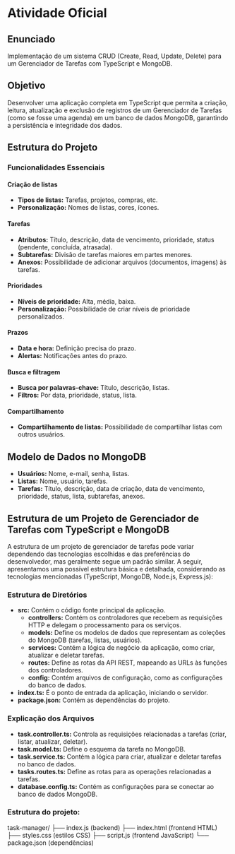 # Atividade Oficial

## Enunciado
Implementação de um sistema CRUD (Create, Read, Update, Delete) para um Gerenciador de Tarefas com TypeScript e MongoDB.

## Objetivo
Desenvolver uma aplicação completa em TypeScript que permita a criação, leitura, atualização e exclusão de registros de um Gerenciador de Tarefas (como se fosse uma agenda) em um banco de dados MongoDB, garantindo a persistência e integridade dos dados.

## Estrutura do Projeto

### Funcionalidades Essenciais

#### Criação de listas
- **Tipos de listas:** Tarefas, projetos, compras, etc.
- **Personalização:** Nomes de listas, cores, ícones.

#### Tarefas
- **Atributos:** Título, descrição, data de vencimento, prioridade, status (pendente, concluída, atrasada).
- **Subtarefas:** Divisão de tarefas maiores em partes menores.
- **Anexos:** Possibilidade de adicionar arquivos (documentos, imagens) às tarefas.

#### Prioridades
- **Níveis de prioridade:** Alta, média, baixa.
- **Personalização:** Possibilidade de criar níveis de prioridade personalizados.

#### Prazos
- **Data e hora:** Definição precisa do prazo.
- **Alertas:** Notificações antes do prazo.

#### Busca e filtragem
- **Busca por palavras-chave:** Título, descrição, listas.
- **Filtros:** Por data, prioridade, status, lista.

#### Compartilhamento
- **Compartilhamento de listas:** Possibilidade de compartilhar listas com outros usuários.

## Modelo de Dados no MongoDB
- **Usuários:** Nome, e-mail, senha, listas.
- **Listas:** Nome, usuário, tarefas.
- **Tarefas:** Título, descrição, data de criação, data de vencimento, prioridade, status, lista, subtarefas, anexos.

## Estrutura de um Projeto de Gerenciador de Tarefas com TypeScript e MongoDB
A estrutura de um projeto de gerenciador de tarefas pode variar dependendo das tecnologias escolhidas e das preferências do desenvolvedor, mas geralmente segue um padrão similar. A seguir, apresentamos uma possível estrutura básica e detalhada, considerando as tecnologias mencionadas (TypeScript, MongoDB, Node.js, Express.js):

### Estrutura de Diretórios

- **src:** Contém o código fonte principal da aplicação.
  - **controllers:** Contém os controladores que recebem as requisições HTTP e delegam o processamento para os serviços.
  - **models:** Define os modelos de dados que representam as coleções do MongoDB (tarefas, listas, usuários).
  - **services:** Contém a lógica de negócio da aplicação, como criar, atualizar e deletar tarefas.
  - **routes:** Define as rotas da API REST, mapeando as URLs às funções dos controladores.
  - **config:** Contém arquivos de configuração, como as configurações do banco de dados.
- **index.ts:** É o ponto de entrada da aplicação, iniciando o servidor.
- **package.json:** Contém as dependências do projeto.

### Explicação dos Arquivos

- **task.controller.ts:** Controla as requisições relacionadas a tarefas (criar, listar, atualizar, deletar).
- **task.model.ts:** Define o esquema da tarefa no MongoDB.
- **task.service.ts:** Contém a lógica para criar, atualizar e deletar tarefas no banco de dados.
- **tasks.routes.ts:** Define as rotas para as operações relacionadas a tarefas.
- **database.config.ts:** Contém as configurações para se conectar ao banco de dados MongoDB.

### Estrutura do projeto:
task-manager/
├── index.js         (backend)
├── index.html       (frontend HTML)
├── styles.css       (estilos CSS)
├── script.js        (frontend JavaScript)
└── package.json     (dependências)